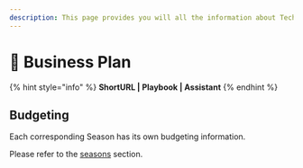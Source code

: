 ```yaml
---
description: This page provides you will all the information about TechUp's Business Plan.
---
```


# 🚧 Business Plan

{% hint style="info" %}
**ShortURL | Playbook | Assistant**
{% endhint %}



## Budgeting

Each corresponding Season has its own budgeting information.

Please refer to the [seasons](../seasons/ "mention") section.

